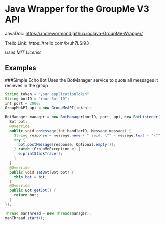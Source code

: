 # Java Wrapper for the GroupMe V3 API

JavaDoc: https://andrewormond.github.io/Java-GroupMe-Wrapper/

Trello Link: https://trello.com/b/uh7LSr93

*Uses MIT License*

## Examples

###Simple Echo Bot
Uses the BotManager service to quote all messages it recieves in the group
```java
String token = "your applicationToken"
String botID = "Your Bot ID";
int port = 2000;
GroupMeAPI api = new GroupMeAPI(token);

BotManager manager = new BotManager(botID, port, api, new BotListener() {
  Bot bot;
  @Override
  public void onMessage(int handlerID, Message message) {
    String response = message.name + " said: \"" + message.text + "\"";
    try {
      bot.postMessage(response, Optional.empty());
    } catch (GroupMeException e) {
      e.printStackTrace();
    }
  }
  @Override
  public void setBot(Bot bot) {
    this.bot = bot;
  }
  @Override
  public Bot getBot() {
    return bot;
  }
});

Thread manThread = new Thread(manager);
manThread.start();
```
